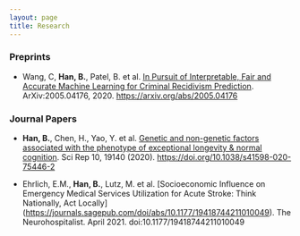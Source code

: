 ```yaml
---
layout: page
title: Research
---
```


### Preprints

- Wang, C, **Han, B.**, Patel, B. et al. [In Pursuit of Interpretable, Fair and Accurate Machine Learning for Criminal Recidivism Prediction](https://arxiv.org/abs/2005.04176). ArXiv:2005.04176, 2020. https://arxiv.org/abs/2005.04176

### Journal Papers

- **Han, B.**, Chen, H., Yao, Y. et al. [Genetic and non-genetic factors associated with the phenotype of exceptional longevity & normal cognition](https://www.nature.com/articles/s41598-020-75446-2). Sci Rep 10, 19140 (2020). https://doi.org/10.1038/s41598-020-75446-2

- Ehrlich, E.M., **Han, B.**, Lutz, M. et al. [Socioeconomic Influence on Emergency Medical Services Utilization for Acute Stroke: Think Nationally, Act Locally] (https://journals.sagepub.com/doi/abs/10.1177/19418744211010049). The Neurohospitalist. April 2021. doi:10.1177/19418744211010049
